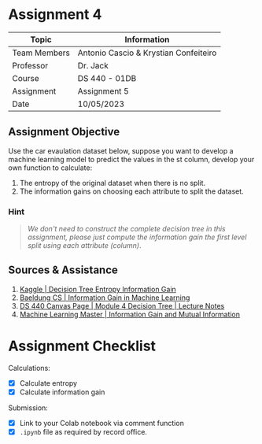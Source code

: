 # Assignment 4

| Topic        | Information                           |
| ------------ | ------------------------------------- |
| Team Members | Antonio Cascio & Krystian Confeiteiro |
| Professor    | Dr. Jack                              |
| Course       | DS 440 - 01DB                         |
| Assignment   | Assignment 5                          |
| Date         | 10/05/2023                            |

## Assignment Objective

Use the car evaulation dataset below, suppose you want to develop a machine learning model to predict the values in the st column, develop your own function to calculate:

1. The entropy of the original dataset when there is no split.
2. The information gains on choosing each attribute to split the dataset.

### Hint

> *We don't need to construct the complete decision tree in this assignment, please just compute the information gain the first level split using each attribute (column)*.

## Sources & Assistance

1. [Kaggle | Decision Tree Entropy Information Gain](https://www.kaggle.com/code/abrahamanderson/decision-tree-entropy-information-gain#Problem-2:)
2. [Baeldung CS | Information Gain in Machine Learning](https://www.baeldung.com/cs/ml-information-gain#the-information-gain)
2. [DS 440 Canvas Page | Module 4 Decision Tree | Lecture Notes](https://erau.instructure.com/courses/163647/modules)
3. [Machine Learning Master | Information Gain and Mutual Information](https://machinelearningmastery.com/information-gain-and-mutual-information/)


# Assignment Checklist

Calculations:

- [x] Calculate entropy
- [x] Calculate information gain

Submission:

- [x] Link to your Colab notebook via comment function
- [x] `.ipynb` file as required by record office.
